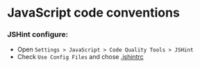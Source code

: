 # JavaScript code conventions

### JSHint configure:

- Open `Settings > JavaScript > Code Quality Tools > JSHint`
- Check `Use Config Files` and chose [.jshintrc](https://github.com/weavora/cody/blob/master/js/.jshintrc)
